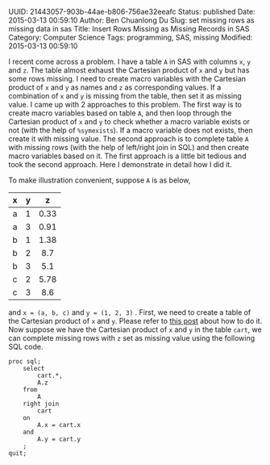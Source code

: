 UUID: 21443057-903b-44ae-b806-756ae32eeafc
Status: published
Date: 2015-03-13 00:59:10
Author: Ben Chuanlong Du
Slug: set missing rows as missing data in sas
Title: Insert Rows Missing as Missing Records in SAS
Category: Computer Science
Tags: programming, SAS, missing
Modified: 2015-03-13 00:59:10

I recent come across a problem.
I have a table `A` in SAS with columns `x`, `y` and `z`.
The table almost exhaust the Cartesian product of `x` and `y` but has some rows missing.
I need to create macro variables with the Cartesian product of `x` and `y` as names 
and `z` as corresponding values.
If a combination of `x` and `y` is missing from the table, 
then set it as missing value.
I came up with 2 approaches to this problem.
The first way is to create macro variables based on table `A`,
and then loop through the Cartesian product of `x` and `y` 
to check whether a macro variable exists or not (with the help of `%symexists`).
If a macro variable does not exists,
then create it with missing value.
The second approach is to complete table `A` with missing rows (with the help of left/right join in SQL)
and then create macro variables based on it.
The first approach is a little bit tedious
and took the second approach. 
Here I demonstrate in detail how I did it.

To make illustration convenient,
suppose `A` is as below,

|x|y|z|
|:-:|:-:|:-:|
|a|1|0.33|
|a|3|0.91|
|b|1|1.38|
|b|2|8.7|
|b|3|5.1|
|c|2|5.78|
|c|3|8.6|

and 
`x = (a, b, c)` 
and 
`y = (1, 2, 3)`
.
First, 
we need to create a table of the Cartesian product of `x` and `y`.
Please refer to [this post]() about how to do it. 
Now suppose we have the Cartesian product of `x` and `y` in the table `cart`,
we can complete missing rows with `z` set as missing value using the following SQL code.

    proc sql;
        select
            cart.*,
            A.z
        from 
            A
        right join
            cart
        on
            A.x = cart.x
        and 
            A.y = cart.y
        ;
    quit;
